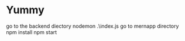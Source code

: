 # Yummy
go to the backend diectory          nodemon .\index.js
go to mernapp directory             npm install    npm start
